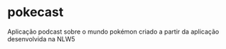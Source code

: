 # pokecast
Aplicação podcast sobre o mundo pokémon criado a partir da aplicação desenvolvida na NLW5
